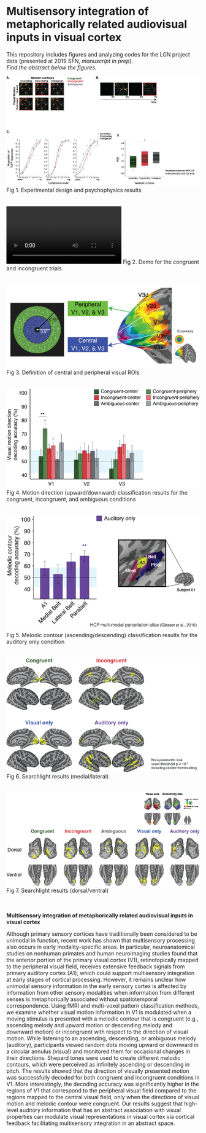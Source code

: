 # Multisensory integration of metaphorically related audiovisual inputs in visual cortex

This repository includes figures and analyzing codes for the LGN project data (presented at 2019 SFN, *manuscript in prep*).  
*Find the abstract below the figures.*

![experimental_Design_and_Psychophysics](https://github.com/JiyeongHa/crossmodal/blob/master/CrM_expDesign_bhdata.png)  
Fig 1. Experimental design and psychophysics results<br />
<br />
<br />
![Watch the video](https://github.com/JiyeongHa/crossmodal/blob/master/Crossmodal_cong-incong.mp4)
Fig 2. Demo for the congruent and incongruent trials<br />
<br />
<br />
![Dividing center-periphery](https://github.com/JiyeongHa/crossmodal/blob/master/center-periphery.png)  
Fig 3. Definition of central and peripheral visual ROIs<br />
<br />
<br />
![results](https://github.com/JiyeongHa/crossmodal/blob/master/center-periphery-results.png)  
Fig 4. Motion direction (upward/downward) classification results for the congruent, incongruent, and ambiguous conditions<br />
<br />
<br />
![results2](https://github.com/JiyeongHa/crossmodal/blob/master/aOnly_results.png)  
Fig 5. Melodic contour (ascending/descending) classification results for the auditory only condition<br />
<br />
<br />
![results3](https://github.com/JiyeongHa/crossmodal/blob/master/Searchlight_results.png)  
Fig 6. Searchlight results (medial/lateral)<br />
<br />
<br />
![results4](https://github.com/JiyeongHa/crossmodal/blob/master/Searchlight_results2.png)  
Fig 7. Searchlight results (dorsal/ventral)<br />
<br />
<br />
  
**Multisensory integration of metaphorically related audiovisual inputs in visual cortex**  

Although primary sensory cortices have traditionally been considered to be unimodal in function, recent work has shown that multisensory processing also occurs in early modality-specific areas. In particular, neuroanatomical studies on nonhuman primates and human neuroimaging studies found that the anterior portion of the primary visual cortex (V1), retinotopically mapped to the peripheral visual field, receives extensive feedback signals from primary auditory cortex (A1), which could support multisensory integration at early stages of cortical processing. However, it remains unclear how unimodal sensory information in the early sensory cortex is affected by information from other sensory modalities when information from different senses is metaphorically associated without spatiotemporal correspondence. Using fMRI and multi-voxel pattern classification methods, we examine whether visual motion information in V1 is modulated when a moving stimulus is presented with a melodic contour that is congruent (e.g., ascending melody and upward motion or descending melody and downward motion) or incongruent with respect to the direction of visual motion. While listening to an ascending, descending, or ambiguous melody (auditory), participants viewed random dots moving upward or downward in a circular annulus (visual) and monitored them for occasional changes in their directions. Shepard tones were used to create different melodic contours, which were perceived as infinitely ascending or descending in pitch. The results showed that the direction of visually presented motion was successfully decoded for both congruent and incongruent conditions in V1. More interestingly, the decoding accuracy was significantly higher in the regions of V1 that correspond to the peripheral visual field compared to the regions mapped to the central visual field, only when the directions of visual motion and melodic contour were congruent. Our results suggest that high-level auditory information that has an abstract association with visual properties can modulate visual representations in visual cortex via cortical feedback facilitating multisensory integration in an abstract space.
